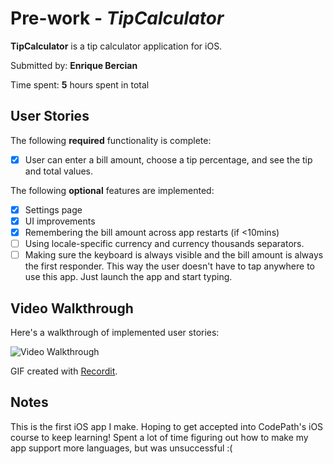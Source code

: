 # Pre-work - *TipCalculator*

**TipCalculator** is a tip calculator application for iOS.

Submitted by: **Enrique Bercian**

Time spent: **5** hours spent in total

## User Stories

The following **required** functionality is complete:

* [x] User can enter a bill amount, choose a tip percentage, and see the tip and total values.

The following **optional** features are implemented:
* [x] Settings page
* [x] UI improvements
* [x] Remembering the bill amount across app restarts (if <10mins)
* [ ] Using locale-specific currency and currency thousands separators.
* [ ] Making sure the keyboard is always visible and the bill amount is always the first responder. This way the user doesn't have to tap anywhere to use this app. Just launch the app and start typing.

## Video Walkthrough 

Here's a walkthrough of implemented user stories:

<img src='http://g.recordit.co/epP2JVLP5v.gif' title='Video Walkthrough' width='' alt='Video Walkthrough' />

GIF created with [Recordit](https://recordit.co).

## Notes

This is the first iOS app I make. Hoping to get accepted into CodePath's iOS course to keep learning!
Spent a lot of time figuring out how to make my app support more languages, but was unsuccessful :(
